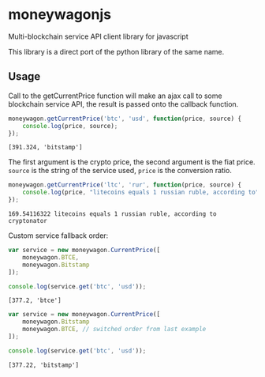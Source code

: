 # moneywagonjs
Multi-blockchain service API client library for javascript

This library is a direct port of the python library of the same name.

## Usage

Call to the getCurrentPrice function will make an ajax call to some blockchain
service API, the result is passed onto the callback function.

```js
moneywagon.getCurrentPrice('btc', 'usd', function(price, source) {
    console.log(price, source);
});
```

    [391.324, 'bitstamp']

The first argument is the crypto price, the second argument is the fiat price.
`source` is the string of the service used, `price` is the conversion ratio.

```js
moneywagon.getCurrentPrice('ltc', 'rur', function(price, source) {
    console.log(price, "litecoins equals 1 russian ruble, according to", source);
});
```

    169.54116322 litecoins equals 1 russian ruble, according to cryptonator

Custom service fallback order:

```js
var service = new moneywagon.CurrentPrice([
    moneywagon.BTCE,
    moneywagon.Bitstamp
]);

console.log(service.get('btc', 'usd'));
```

    [377.2, 'btce']

```js
var service = new moneywagon.CurrentPrice([
    moneywagon.Bitstamp
    moneywagon.BTCE, // switched order from last example
]);

console.log(service.get('btc', 'usd'));
```

    [377.22, 'bitstamp']

